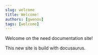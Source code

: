 ```yaml
---
slug: welcome
title: Welcome!
authors: [gwenou]
tags: [welcome]
---
```


Welcome on the need documentation site!

This new site is build with docusaurus.